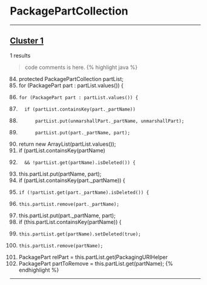 # PackagePartCollection

***

## [Cluster 1](./1)
1 results
> code comments is here.
{% highlight java %}
84. protected PackagePartCollection partList;
533.   for (PackagePart part : partList.values()) {
565.     for (PackagePart part : partList.values()) {
626.       if (partList.containsKey(part._partName))
654.           partList.put(unmarshallPart._partName, unmarshallPart);
673.           partList.put(part._partName, part);
680.   return new ArrayList<PackagePart>(partList.values());
733.   if (partList.containsKey(partName)
734.       && !partList.get(partName).isDeleted()) {
761.   this.partList.put(partName, part);
826.   if (partList.containsKey(part._partName)) {
827.     if (!partList.get(part._partName).isDeleted()) {
837.     this.partList.remove(part._partName);
839.   this.partList.put(part._partName, part);
871.   if (this.partList.containsKey(partName)) {
872.     this.partList.get(partName).setDeleted(true);
874.     this.partList.remove(partName);
924.   PackagePart relPart = this.partList.get(PackagingURIHelper
927.   PackagePart partToRemove = this.partList.get(partName);
{% endhighlight %}

***

